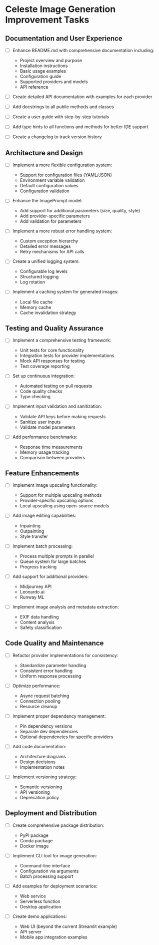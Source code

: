 # Celeste Image Generation Improvement Tasks

## Documentation and User Experience
- [ ] Enhance README.md with comprehensive documentation including:
  - Project overview and purpose
  - Installation instructions
  - Basic usage examples
  - Configuration guide
  - Supported providers and models
  - API reference

- [ ] Create detailed API documentation with examples for each provider
- [ ] Add docstrings to all public methods and classes
- [ ] Create a user guide with step-by-step tutorials
- [ ] Add type hints to all functions and methods for better IDE support
- [ ] Create a changelog to track version history

## Architecture and Design
- [ ] Implement a more flexible configuration system:
  - Support for configuration files (YAML/JSON)
  - Environment variable validation
  - Default configuration values
  - Configuration validation

- [ ] Enhance the ImagePrompt model:
  - Add support for additional parameters (size, quality, style)
  - Add provider-specific parameters
  - Add validation for parameters

- [ ] Implement a more robust error handling system:
  - Custom exception hierarchy
  - Detailed error messages
  - Retry mechanisms for API calls

- [ ] Create a unified logging system:
  - Configurable log levels
  - Structured logging
  - Log rotation

- [ ] Implement a caching system for generated images:
  - Local file cache
  - Memory cache
  - Cache invalidation strategy

## Testing and Quality Assurance
- [ ] Implement a comprehensive testing framework:
  - Unit tests for core functionality
  - Integration tests for provider implementations
  - Mock API responses for testing
  - Test coverage reporting

- [ ] Set up continuous integration:
  - Automated testing on pull requests
  - Code quality checks
  - Type checking

- [ ] Implement input validation and sanitization:
  - Validate API keys before making requests
  - Sanitize user inputs
  - Validate model parameters

- [ ] Add performance benchmarks:
  - Response time measurements
  - Memory usage tracking
  - Comparison between providers

## Feature Enhancements
- [ ] Implement image upscaling functionality:
  - Support for multiple upscaling methods
  - Provider-specific upscaling options
  - Local upscaling using open-source models

- [ ] Add image editing capabilities:
  - Inpainting
  - Outpainting
  - Style transfer

- [ ] Implement batch processing:
  - Process multiple prompts in parallel
  - Queue system for large batches
  - Progress tracking

- [ ] Add support for additional providers:
  - Midjourney API
  - Leonardo.ai
  - Runway ML

- [ ] Implement image analysis and metadata extraction:
  - EXIF data handling
  - Content analysis
  - Safety classification

## Code Quality and Maintenance
- [ ] Refactor provider implementations for consistency:
  - Standardize parameter handling
  - Consistent error handling
  - Uniform response processing

- [ ] Optimize performance:
  - Async request batching
  - Connection pooling
  - Resource cleanup

- [ ] Implement proper dependency management:
  - Pin dependency versions
  - Separate dev dependencies
  - Optional dependencies for specific providers

- [ ] Add code documentation:
  - Architecture diagrams
  - Design decisions
  - Implementation notes

- [ ] Implement versioning strategy:
  - Semantic versioning
  - API versioning
  - Deprecation policy

## Deployment and Distribution
- [ ] Create comprehensive package distribution:
  - PyPI package
  - Conda package
  - Docker image

- [ ] Implement CLI tool for image generation:
  - Command-line interface
  - Configuration via arguments
  - Batch processing support

- [ ] Add examples for deployment scenarios:
  - Web service
  - Serverless function
  - Desktop application

- [ ] Create demo applications:
  - Web UI (beyond the current Streamlit example)
  - API server
  - Mobile app integration examples
